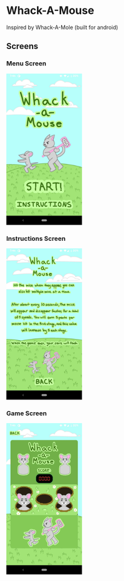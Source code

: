 # Whack-A-Mouse

Inspired by Whack-A-Mole
(built for android)

## Screens

### Menu Screen
<img src="https://github.com/evey-dev/whack_a_mouse/blob/master/assets/preview/menu.png" alt="Menu Screen" width="200"/>

### Instructions Screen
<img src="https://github.com/evey-dev/whack_a_mouse/blob/master/assets/preview/instructions.png" alt="Instructions Screen" width="200"/>

### Game Screen
<img src="https://github.com/evey-dev/whack_a_mouse/blob/master/assets/preview/game.png" alt="Game Screen" width="200"/>
